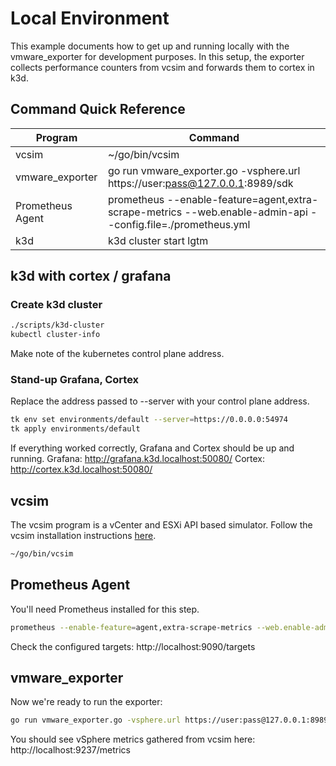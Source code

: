 # Local Environment

This example documents how to get up and running locally with the vmware_exporter for development purposes. In this setup, the exporter collects performance counters from vcsim and forwards them to cortex in k3d.

## Command Quick Reference

| Program | Command |
| ------- | ------- |
| vcsim | ~/go/bin/vcsim |
| vmware_exporter |  go run vmware_exporter.go -vsphere.url https://user:pass@127.0.0.1:8989/sdk |
| Prometheus Agent | prometheus --enable-feature=agent,extra-scrape-metrics --web.enable-admin-api --config.file=./prometheus.yml |
| k3d | k3d cluster start lgtm |

## k3d with cortex / grafana

### Create k3d cluster

```bash
./scripts/k3d-cluster
kubectl cluster-info
```

Make note of the kubernetes control plane address.

### Stand-up Grafana, Cortex

Replace the address passed to --server with your control plane address.

```bash
tk env set environments/default --server=https://0.0.0.0:54974
tk apply environments/default
```

If everything worked correctly, Grafana and Cortex should be up and running.
Grafana: http://grafana.k3d.localhost:50080/
Cortex: http://cortex.k3d.localhost:50080/

## vcsim

The vcsim program is a vCenter and ESXi API based simulator. Follow the vcsim installation instructions [here](https://github.com/vmware/govmomi/tree/master/vcsim).

```bash
~/go/bin/vcsim
```

## Prometheus Agent

You'll need Prometheus installed for this step. 

```bash
prometheus --enable-feature=agent,extra-scrape-metrics --web.enable-admin-api --config.file=./prometheus.yml
```

Check the configured targets:
http://localhost:9090/targets

## vmware_exporter

Now we're ready to run the exporter:

```bash
go run vmware_exporter.go -vsphere.url https://user:pass@127.0.0.1:8989/sdk
```

You should see vSphere metrics gathered from vcsim here:
http://localhost:9237/metrics

